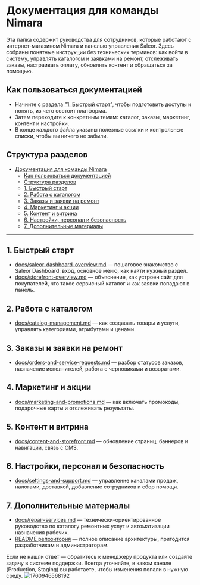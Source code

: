 # Документация для команды Nimara

Эта папка содержит руководства для сотрудников, которые работают с интернет-магазином Nimara и панелью управления Saleor. Здесь собраны понятные инструкции без технических терминов: как войти в систему, управлять каталогом и заявками на ремонт, отслеживать заказы, настраивать оплату, обновлять контент и обращаться за помощью.

## Как пользоваться документацией
- Начните с раздела ["1. Быстрый старт"](#1-быстрый-старт), чтобы подготовить доступы и понять, из чего состоит платформа.
- Затем переходите к конкретным темам: каталог, заказы, маркетинг, контент и настройки.
- В конце каждого файла указаны полезные ссылки и контрольные списки, чтобы вы ничего не забыли.

## Структура разделов
- [Документация для команды Nimara](#документация-для-команды-nimara)
  - [Как пользоваться документацией](#как-пользоваться-документацией)
  - [Структура разделов](#структура-разделов)
  - [1. Быстрый старт](#1-быстрый-старт)
  - [2. Работа с каталогом](#2-работа-с-каталогом)
  - [3. Заказы и заявки на ремонт](#3-заказы-и-заявки-на-ремонт)
  - [4. Маркетинг и акции](#4-маркетинг-и-акции)
  - [5. Контент и витрина](#5-контент-и-витрина)
  - [6. Настройки, персонал и безопасность](#6-настройки-персонал-и-безопасность)
  - [7. Дополнительные материалы](#7-дополнительные-материалы)

---

## 1. Быстрый старт
- [docs/saleor-dashboard-overview.md](https://github.com/kirill-dorkin/be/blob/main/docs/saleor-dashboard-overview.md) — пошаговое знакомство с Saleor Dashboard: вход, основное меню, как найти нужный раздел.
- [docs/storefront-overview.md](https://github.com/kirill-dorkin/be/blob/main/docs/storefront-overview.md) — объяснение, как устроен сайт для покупателей, что такое сервисный каталог и как заявки попадают в панель.

## 2. Работа с каталогом
- [docs/catalog-management.md](https://github.com/kirill-dorkin/be/blob/main/docs/catalog-management.md) — как создавать товары и услуги, управлять категориями, атрибутами и ценами.

## 3. Заказы и заявки на ремонт
- [docs/orders-and-service-requests.md](https://github.com/kirill-dorkin/be/blob/main/docs/orders-and-service-requests.md) — разбор статусов заказов, назначение исполнителей, работа с черновиками и возвратами.

## 4. Маркетинг и акции
- [docs/marketing-and-promotions.md](https://github.com/kirill-dorkin/be/blob/main/docs/marketing-and-promotions.md) — как включать промокоды, подарочные карты и отслеживать результаты.

## 5. Контент и витрина
- [docs/content-and-storefront.md](https://github.com/kirill-dorkin/be/blob/main/docs/content-and-storefront.md) — обновление страниц, баннеров и навигации, связь с CMS.

## 6. Настройки, персонал и безопасность
- [docs/settings-and-support.md](https://github.com/kirill-dorkin/be/blob/main/docs/settings-and-support.md) — управление каналами продаж, налогами, доставкой, добавление сотрудников и сбор помощи.

## 7. Дополнительные материалы
- [docs/repair-services.md](https://github.com/kirill-dorkin/be/blob/main/docs/repair-services.md) — технически-ориентированное руководство по каталогу ремонтных услуг и автоматизации назначения рабочих.
- [README репозитория](https://github.com/kirill-dorkin/be/blob/main/readme.md) — полное описание архитектуры, пригодится разработчикам и администраторам.

Если не нашли ответ — обратитесь к менеджеру продукта или создайте задачу в системе поддержки. Всегда уточняйте, в каком канале (Production, Staging) вы работаете, чтобы изменения попали в нужную среду.
![1760946568192](image/README/1760946568192.png)